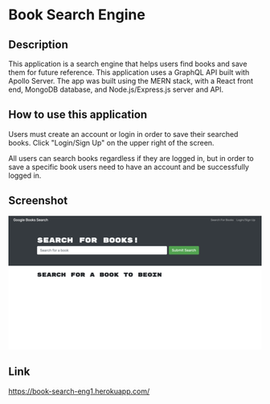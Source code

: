 # Book Search Engine 

## Description
This application is a search engine that helps users find books and save them for future reference. This application uses a GraphQL API built with Apollo Server. The app was built using the MERN stack, with a React front end, MongoDB database, and Node.js/Express.js server and API. 

## How to use this application
Users must create an account or login in order to save their searched books. Click "Login/Sign Up" on the upper right of the screen.

All users can search books regardless if they are logged in, but in order to save a specific book users need to have an account and be successfully logged in.

## Screenshot
![screenshots](./client/public/Screen%20Shot%202022-09-25%20at%2010.06.48%20PM.png)

## Link
https://book-search-eng1.herokuapp.com/
